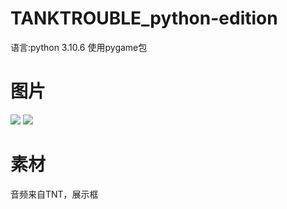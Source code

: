 # TANKTROUBLE_python-edition

语言:python 3.10.6
使用pygame包

# 图片
![]({pics/CD7E8E78-5466-401c-BCAB-19DF1A61AAF8}.png)
![]({pics/3862B7BD-BBD4-480e-A1DD-1708E5C87DB6}.png)
# 素材
音频来自TNT，展示框
